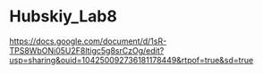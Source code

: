 # Hubskiy_Lab8
https://docs.google.com/document/d/1sR-TPS8WbONi05U2F8ltigc5g8srCzOg/edit?usp=sharing&ouid=104250092736181178449&rtpof=true&sd=true

